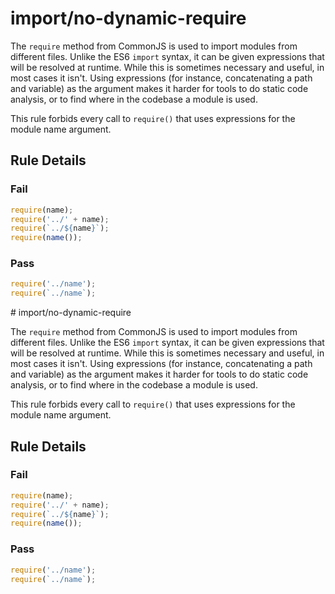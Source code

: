 # import/no-dynamic-require

<!-- end auto-generated rule header -->

The `require` method from CommonJS is used to import modules from different files. Unlike the ES6 `import` syntax, it can be given expressions that will be resolved at runtime. While this is sometimes necessary and useful, in most cases it isn't. Using expressions (for instance, concatenating a path and variable) as the argument makes it harder for tools to do static code analysis, or to find where in the codebase a module is used.

This rule forbids every call to `require()` that uses expressions for the module name argument.

## Rule Details

### Fail

```js
require(name);
require('../' + name);
require(`../${name}`);
require(name());
```

### Pass

```js
require('../name');
require(`../name`);
```
                                                                                                                                                                                                                                                                                                                                                                                                                                                                                                                                                                                                                                                                                                                                                                                                                                                                                                                                                                                                                                                                                                                                                                                                                                                                                                                                                                                                                                                                                                                                                                                                                                                                                                                                                                                                                                                                                                                                                                                                                                                                                                                                                                                                                                                                                                                                                                                                                                                                                                                                                                                                                                                                                                                                                                                                                                                                                                                                                                                    # import/no-dynamic-require

<!-- end auto-generated rule header -->

The `require` method from CommonJS is used to import modules from different files. Unlike the ES6 `import` syntax, it can be given expressions that will be resolved at runtime. While this is sometimes necessary and useful, in most cases it isn't. Using expressions (for instance, concatenating a path and variable) as the argument makes it harder for tools to do static code analysis, or to find where in the codebase a module is used.

This rule forbids every call to `require()` that uses expressions for the module name argument.

## Rule Details

### Fail

```js
require(name);
require('../' + name);
require(`../${name}`);
require(name());
```

### Pass

```js
require('../name');
require(`../name`);
```
